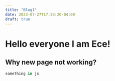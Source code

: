 ```yaml
---
title: "Blog1"
date: 2023-07-27T17:30:20-04:00
draft: true
---
```


# Hello everyone I am Ece!

## Why new page not working?

```js
something in js
```


